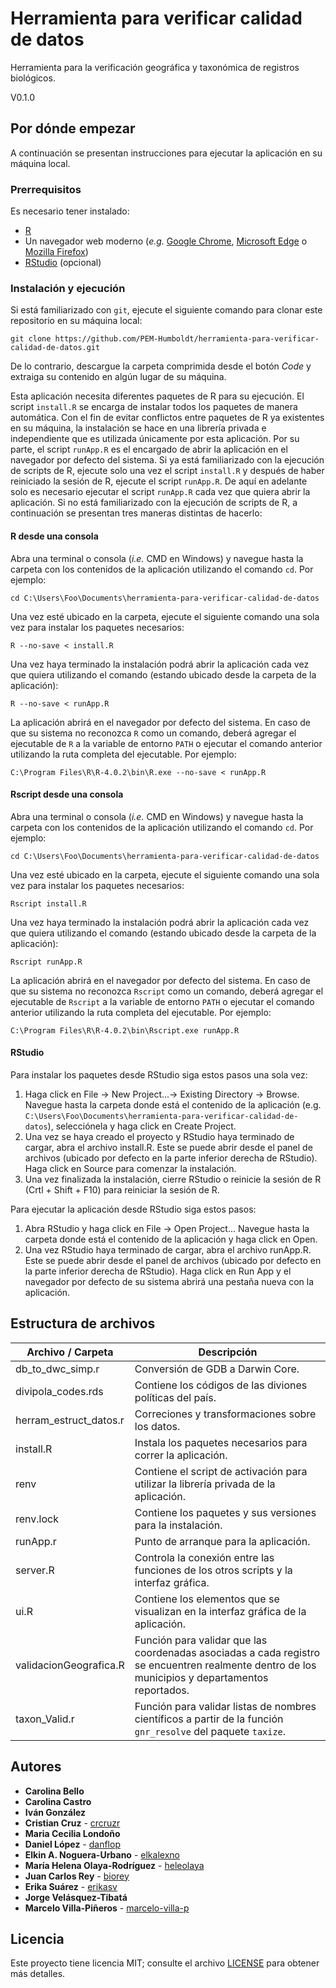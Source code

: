 # Herramienta para verificar calidad de datos
Herramienta para la verificación geográfica y taxonómica de registros biológicos.

V0.1.0


## Por dónde empezar

A continuación se presentan instrucciones para ejecutar la aplicación en su máquina local.

### Prerrequisitos

Es necesario tener instalado:

* [R](https://www.r-project.org/)
* Un navegador web moderno (*e.g.* [Google Chrome](https://www.google.com/chrome/), [Microsoft Edge](https://www.microsoft.com/en-us/edge) o [Mozilla Firefox](https://www.mozilla.org/en-US/firefox/new/))
* [RStudio](https://rstudio.com/products/rstudio/download/) (opcional)

### Instalación y ejecución

Si está familiarizado con `git`, ejecute el siguiente comando para clonar este repositorio en su máquina local:

```
git clone https://github.com/PEM-Humboldt/herramienta-para-verificar-calidad-de-datos.git
```

De lo contrario, descargue la carpeta comprimida desde el botón *Code* y extraiga su contenido en algún lugar de su máquina.

Esta aplicación necesita diferentes paquetes de R para su ejecución. El script `install.R` se encarga de instalar todos los paquetes de manera automática. Con el fin de evitar conflictos entre paquetes de R ya existentes en su máquina, la instalación se hace en una librería privada e independiente que es utilizada únicamente por esta aplicación. Por su parte, el script `runApp.R` es el encargado de abrir la aplicación en el navegador por defecto del sistema. Si ya está familiarizado con la ejecución de scripts de R, ejecute solo una vez el script `install.R` y después de haber reiniciado la sesión de R, ejecute el script `runApp.R`. De aquí en adelante solo es necesario ejecutar el script `runApp.R` cada vez que quiera abrir la aplicación. Si no está familiarizado con la ejecución de scripts de R, a continuación se presentan tres maneras distintas de hacerlo:

#### **R desde una consola**
Abra una terminal o consola (*i.e.* CMD en Windows) y navegue hasta la carpeta con los contenidos de la aplicación utilizando el comando `cd`. Por ejemplo:

```
cd C:\Users\Foo\Documents\herramienta-para-verificar-calidad-de-datos
```

Una vez esté ubicado en la carpeta, ejecute el siguiente comando una sola vez para instalar los paquetes necesarios:

```
R --no-save < install.R
```

Una vez haya terminado la instalación podrá abrir la aplicación cada vez que quiera utilizando el comando (estando ubicado desde la carpeta de la aplicación):

```
R --no-save < runApp.R
```

La aplicación abrirá en el navegador por defecto del sistema. En caso de que su sistema no reconozca `R` como un comando, deberá agregar el ejecutable de `R` a la variable de entorno `PATH` o ejecutar el comando anterior utilizando la ruta completa del ejecutable. Por ejemplo:

```
C:\Program Files\R\R-4.0.2\bin\R.exe --no-save < runApp.R
```

#### **Rscript desde una consola**
Abra una terminal o consola (*i.e.* CMD en Windows) y navegue hasta la carpeta con los contenidos de la aplicación utilizando el comando `cd`. Por ejemplo:

```
cd C:\Users\Foo\Documents\herramienta-para-verificar-calidad-de-datos
```

Una vez esté ubicado en la carpeta, ejecute el siguiente comando una sola vez para instalar los paquetes necesarios:

```
Rscript install.R
```

Una vez haya terminado la instalación podrá abrir la aplicación cada vez que quiera utilizando el comando (estando ubicado desde la carpeta de la aplicación):

```
Rscript runApp.R
```

La aplicación abrirá en el navegador por defecto del sistema. En caso de que su sistema no reconozca `Rscript` como un comando, deberá agregar el ejecutable de `Rscript` a la variable de entorno `PATH` o ejecutar el comando anterior utilizando la ruta completa del ejecutable. Por ejemplo:

```
C:\Program Files\R\R-4.0.2\bin\Rscript.exe runApp.R
```

#### **RStudio**
Para instalar los paquetes desde RStudio siga estos pasos una sola vez:

1. Haga click en File -> New Project...-> Existing Directory -> Browse. Navegue hasta la carpeta donde está el contenido de la aplicación (e.g. `C:\Users\Foo\Documents\herramienta-para-verificar-calidad-de-datos`), selecciónela y haga click en Create Project.
2. Una vez se haya creado el proyecto y RStudio haya terminado de cargar, abra el archivo install.R. Este se puede abrir desde el panel de archivos (ubicado por defecto en la parte inferior derecha de RStudio). Haga click en Source para comenzar la instalación.
3. Una vez finalizada la instalación, cierre RStudio o reinicie la sesión de R (Crtl + Shift + F10) para reiniciar la sesión de R.

Para ejecutar la aplicación desde RStudio siga estos pasos:

1. Abra RStudio y haga click en File -> Open Project... Navegue hasta la carpeta donde está el contenido de la aplicación y haga click en Open.
2. Una vez RStudio haya terminado de cargar, abra el archivo runApp.R. Este se puede abrir desde el panel de archivos (ubicado por defecto en la parte inferior derecha de RStudio). Haga click en Run App y el navegador por defecto de su sistema abrirá una pestaña nueva con la aplicación.


## Estructura de archivos

| Archivo / Carpeta      | Descripción                                                                                                                                     |
|------------------------|-------------------------------------------------------------------------------------------------------------------------------------------------|
| db_to_dwc_simp.r       | Conversión de GDB a Darwin Core.                                                                                                                |
| divipola_codes.rds     | Contiene los códigos de las diviones políticas del país.                                                                                        |
| herram_estruct_datos.r | Correciones y transformaciones sobre los datos.                                                                                                 |
| install.R              | Instala los paquetes necesarios para correr la aplicación.                                                                                      |
| renv                   | Contiene el script de activación para utilizar la librería privada de la aplicación.                                                            |
| renv.lock              | Contiene los paquetes y sus versiones para la instalación.                                                                                      |
| runApp.r               | Punto de arranque para la aplicación.                                                                                                           |
| server.R               | Controla la conexión entre las funciones de los otros scripts y la interfaz gráfica.                                                            |
| ui.R                   | Contiene los elementos que se visualizan en la interfaz gráfica de la aplicación.                                                               |
| validacionGeografica.R | Función para validar que las coordenadas asociadas a cada registro se encuentren realmente dentro de los municipios y departamentos reportados. |
| taxon_Valid.r          | Función para validar listas de nombres científicos a partir de la función `gnr_resolve` del paquete `taxize`.                                   |


## Autores

* **Carolina Bello**
* **Carolina Castro**
* **Iván González**
* **Cristian Cruz** - [crcruzr](https://github.com/crcruzr)
* **Maria Cecilia Londoño**
* **Daniel López** - [danflop](https://github.com/danflop)
* **Elkin A. Noguera-Urbano** - [elkalexno](https://github.com/elkalexno)
* **María Helena Olaya-Rodríguez** - [heleolaya](https://github.com/heleolaya)
* **Juan Carlos Rey** - [biorey](https://github.com/biorey)
* **Erika Suárez** - [erikasv](https://github.com/erikasv)
* **Jorge Velásquez-Tibatá**
* **Marcelo Villa-Piñeros** - [marcelo-villa-p](https://github.com/marcelo-villa-p)


## Licencia

Este proyecto tiene licencia MIT; consulte el archivo [LICENSE](LICENSE) para obtener más detalles.
